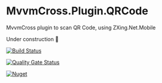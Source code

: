 # MvvmCross.Plugin.QRCode
MvvmCross plugin to scan QR Code, using ZXing.Net.Mobile 

Under construction 🚧 

[![Build Status](https://bndevproject.visualstudio.com/MvxQRCode/_apis/build/status/HisCodeness.MvvmCross.Plugin.QRCode?branchName=master)](https://bndevproject.visualstudio.com/MvxQRCode/_build/latest?definitionId=14&branchName=master)

[![Quality Gate Status](https://sonarcloud.io/api/project_badges/measure?project=MvvmCross.Plugin.QRCode&metric=alert_status)](https://sonarcloud.io/dashboard?id=MvvmCross.Plugin.QRCode)

[![Nuget](https://img.shields.io/nuget/v/Mvx.Plugin.QrCode)](https://www.nuget.org/packages/Mvx.Plugin.QrCode)
